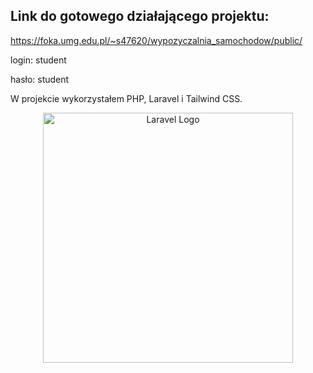 ## Link do gotowego działającego projektu:
https://foka.umg.edu.pl/~s47620/wypozyczalnia_samochodow/public/

login: student

hasło: student

W projekcie wykorzystałem PHP, Laravel i Tailwind CSS.

<p align="center"><a href="https://laravel.com" target="_blank"><img src="https://raw.githubusercontent.com/laravel/art/master/logo-lockup/5%20SVG/2%20CMYK/1%20Full%20Color/laravel-logolockup-cmyk-red.svg" width="400" alt="Laravel Logo"></a></p>

